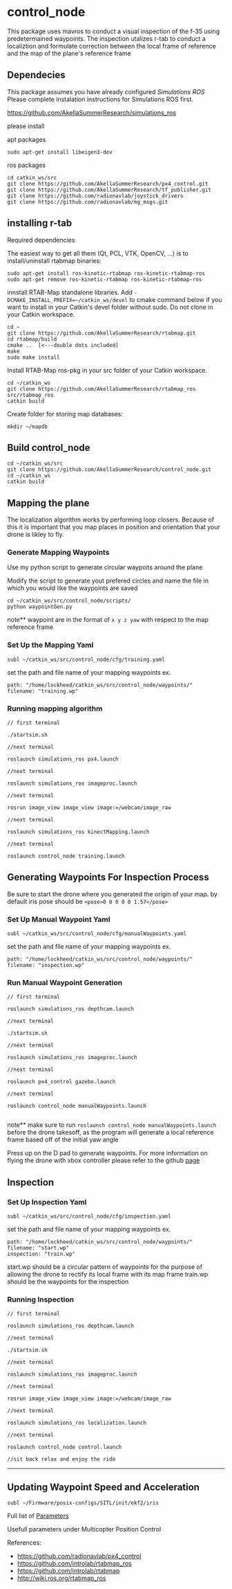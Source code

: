 # control_node

This package uses mavros to conduct a visual inspection of the f-35 using predetermained waypoints. The inspection utalizes r-tab to conduct a localiztion and formulate correction between the local frame of reference and the map of the plane's reference frame


## Dependecies

This package assumes you have already configured *Simulations ROS* Please complete instalation instructions for Simulations ROS first. 

https://github.com/AkellaSummerResearch/simulations_ros

please install 

apt packages
```
sudo apt-get install libeigen3-dev
```

ros packages
```
cd catkin_ws/src
git clone https://github.com/AkellaSummerResearch/px4_control.git
git clone https://github.com/AkellaSummerResearch/tf_publisher.git
git clone https://github.com/radionavlab/joystick_drivers
git clone https://github.com/radionavlab/mg_msgs.git
```

## installing r-tab

Required dependencies

The easiest way to get all them (Qt, PCL, VTK, OpenCV, ...) is to install/uninstall rtabmap binaries:

```
sudo apt-get install ros-kinetic-rtabmap ros-kinetic-rtabmap-ros
sudo apt-get remove ros-kinetic-rtabmap ros-kinetic-rtabmap-ros
```


innstall RTAB-Map standalone libraries. Add `-DCMAKE_INSTALL_PREFIX=~/catkin_ws/devel` to cmake command below if you want to install in your Catkin's devel folder without sudo. Do not clone in your Catkin workspace.

```
cd ~
git clone https://github.com/AkellaSummerResearch/rtabmap.git
cd rtabmap/build
cmake ..  [<---double dots included]
make
sudo make install
```

Install RTAB-Map ros-pkg in your src folder of your Catkin workspace.

```
cd ~/catkin_ws
git clone https://github.com/AkellaSummerResearch/rtabmap_ros src/rtabmap_ros
catkin build
```

Create folder for storing map databases:

```
mkdir ~/mapdb
```


## Build control_node

```
cd ~/catkin_ws/src
git clone https://github.com/AkellaSummerResearch/control_node.git
cd ~/catkin_ws
catkin build
```

## Mapping the plane

The localization algorithm works by performing loop closers. Because of this it is important that you map places in position and orientation that your drone is likley to fly. 

### Generate Mapping Waypoints

Use my python script to generate circular waypoits around the plane

Modify the script to generate yout prefered circles and name the file in which you would like the waypoints are saved

```
cd ~/catkin_ws/src/control_node/scripts/
python waypointGen.py
```

note** waypoint are in the format of `x y z yaw` with respect to the map reference frame

### Set Up the Mapping Yaml

```
subl ~/catkin_ws/src/control_node/cfg/training.yaml
```
set the path and file name of your mapping waypoints ex.

```
path: "/home/lockheed/catkin_ws/src/control_node/waypoints/"
filename: "training.wp"
```

### Running mapping algorithm


```
// first terminal 

./startsim.sh

//next terminal 

roslaunch simulations_ros px4.launch

//next terminal

roslaunch simulations_ros imageproc.launch

//next terminal 

rosrun image_view image_view image:=/webcam/image_raw

//next terminal 

roslaunch simulations_ros kinectMapping.launch

//next terminal 

roslaunch control_node training.launch

``` 

## Generating Waypoints For Inspection Process

Be sure to start the drone where you generated the origin of your map. by default iris pose should be `<pose>0 0 0 0 0 1.57</pose>`

### Set Up Manual Waypoint Yaml 

```
subl ~/catkin_ws/src/control_node/cfg/manualWaypoints.yaml
```
set the path and file name of your mapping waypoints ex.

```
path: "/home/lockheed/catkin_ws/src/control_node/waypoints/"
filename: "inspection.wp"
```

### Run Manual Waypoint Generation
```
// first terminal 

roslaunch simulations_ros depthcam.launch

//next terminal 

./startsim.sh

//next terminal

roslaunch simulations_ros imageproc.launch

//next terminal 

roslaunch px4_control gazebo.launch

//next terminal

roslaunch control_node manualWaypoints.launch


``` 

note** make sure to run `roslaunch control_node manualWaypoints.launch` before the drone takesoff, as the program will generate a local reference frame based off of the initial yaw angle

Press up on the D pad to generate waypoints. For more information on flying the drone with xbox controller please refer to the github [page](https://github.com/radionavlab/px4_control) 

## Inspection

### Set Up Inspection Yaml


```
subl ~/catkin_ws/src/control_node/cfg/inspection.yaml
```
set the path and file name of your mapping waypoints ex.

```
path: "/home/lockheed/catkin_ws/src/control_node/waypoints/"
filename: "start.wp"
inspection: "train.wp"
```

start.wp should be a circular pattern of waypoints for the purpose of allowing the drone to rectify its local frame with its map frame
train.wp should be the waypoints for the inspection

### Running Inspection

```
// first terminal 

roslaunch simulations_ros depthcam.launch

//next terminal 

./startsim.sh

//next terminal

roslaunch simulations_ros imageproc.launch

//next terminal 

rosrun image_view image_view image:=/webcam/image_raw

//next terminal 

roslaunch simulations_ros localization.launch

//next terminal 

roslaunch control_node control.launch

//sit back relax and enjoy the ride
```

---

## Updating Waypoint Speed and Acceleration

```
subl ~/Firmware/posix-configs/SITL/init/ekf2/iris
```
Full list of [Parameters](https://dev.px4.io/en/advanced/parameter_reference.html)

Usefull parameters under Multicopter Position Control

References:

- https://github.com/radionavlab/px4_control
- https://github.com/introlab/rtabmap_ros
- https://github.com/introlab/rtabmap
- http://wiki.ros.org/rtabmap_ros



